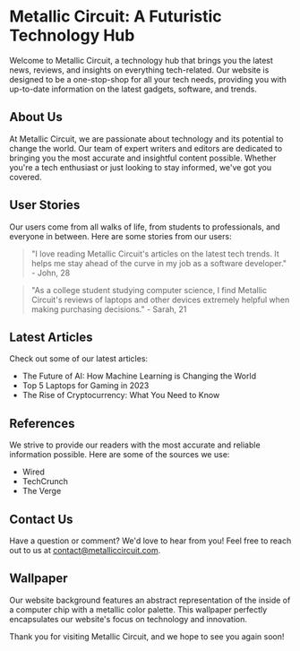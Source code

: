 <!--font:Cinzel Decorative-->

# Metallic Circuit: A Futuristic Technology Hub

Welcome to Metallic Circuit, a technology hub that brings you the latest news, reviews, and insights on everything tech-related. Our website is designed to be a one-stop-shop for all your tech needs, providing you with up-to-date information on the latest gadgets, software, and trends.

## About Us
At Metallic Circuit, we are passionate about technology and its potential to change the world. Our team of expert writers and editors are dedicated to bringing you the most accurate and insightful content possible. Whether you're a tech enthusiast or just looking to stay informed, we've got you covered.

## User Stories
Our users come from all walks of life, from students to professionals, and everyone in between. Here are some stories from our users:

> "I love reading Metallic Circuit's articles on the latest tech trends. It helps me stay ahead of the curve in my job as a software developer." - John, 28

> "As a college student studying computer science, I find Metallic Circuit's reviews of laptops and other devices extremely helpful when making purchasing decisions." - Sarah, 21

## Latest Articles
Check out some of our latest articles:

- The Future of AI: How Machine Learning is Changing the World
- Top 5 Laptops for Gaming in 2023
- The Rise of Cryptocurrency: What You Need to Know

## References
We strive to provide our readers with the most accurate and reliable information possible. Here are some of the sources we use:

- Wired
- TechCrunch
- The Verge

## Contact Us
Have a question or comment? We'd love to hear from you! Feel free to reach out to us at [contact@metalliccircuit.com](mailto:contact@metalliccircuit.com).

## Wallpaper
Our website background features an abstract representation of the inside of a computer chip with a metallic color palette. This wallpaper perfectly encapsulates our website's focus on technology and innovation.

Thank you for visiting Metallic Circuit, and we hope to see you again soon!

<!--

Write me content for website with wallpaper which alt text is:

"An abstract representation of the inside of a computer chip with a metallic color palette"

The name/title of the page should not be 1:1 copy of the alt text but rather a real content of the website which is using this wallpaper.

- Use markdown format 
- Start with heading
- Heading should be short and concise
- The content should look like a real website 
- The website should not be about the wallpaper, wallpaper is just a related background
- Heading should be contain work "wallpaper" or "background"
- Include real sections like references, contact, user stories, etc. use things relevant to the page purpose.
- Feel free to use structure like headings, bullets, numbering, blockquotes, paragraphs, horizontal lines, etc.
- You can use formatting like bold or _italic_
- You can include UTF-8 emojis
- Links should be only #hash anchors (and you can refer to the document itself)
- Do not include images


---


# Metallic Circuit: A Futuristic Technology Hub

Welcome to Metallic Circuit, a technology hub that brings you the latest news, reviews, and insights on everything tech-related. Our website is designed to be a one-stop-shop for all your tech needs, providing you with up-to-date information on the latest gadgets, software, and trends.

## About Us
At Metallic Circuit, we are passionate about technology and its potential to change the world. Our team of expert writers and editors are dedicated to bringing you the most accurate and insightful content possible. Whether you're a tech enthusiast or just looking to stay informed, we've got you covered.

## User Stories
Our users come from all walks of life, from students to professionals, and everyone in between. Here are some stories from our users:

> "I love reading Metallic Circuit's articles on the latest tech trends. It helps me stay ahead of the curve in my job as a software developer." - John, 28

> "As a college student studying computer science, I find Metallic Circuit's reviews of laptops and other devices extremely helpful when making purchasing decisions." - Sarah, 21

## Latest Articles
Check out some of our latest articles:

- The Future of AI: How Machine Learning is Changing the World
- Top 5 Laptops for Gaming in 2023
- The Rise of Cryptocurrency: What You Need to Know

## References
We strive to provide our readers with the most accurate and reliable information possible. Here are some of the sources we use:

- Wired
- TechCrunch
- The Verge

## Contact Us
Have a question or comment? We'd love to hear from you! Feel free to reach out to us at [contact@metalliccircuit.com](mailto:contact@metalliccircuit.com).

## Wallpaper
Our website background features an abstract representation of the inside of a computer chip with a metallic color palette. This wallpaper perfectly encapsulates our website's focus on technology and innovation.

Thank you for visiting Metallic Circuit, and we hope to see you again soon!

-->
